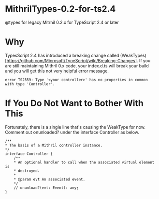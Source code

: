 # MithrilTypes-0.2-for-ts2.4
@types for legacy Mitrhil 0.2.x for TypeScript 2.4 or later

# Why

TypesScript 2.4 has introduced a breaking change called (WeakTypes)[https://github.com/Microsoft/TypeScript/wiki/Breaking-Changes]. If you are still maintaining Mithril 0.x code, your index.d.ts will break your build and you will get this not very helpful error message.

	error TS2559: Type '<your controller>' has no properties in common with type 'Controller'.

# If You Do Not Want to Bother With This

Fortunately, there is a single line that's causing the WeakType for now. Comment out onunloaded? under the interface Controller as below.

	/**
	* The basis of a Mithril controller instance.
	*/
	interface Controller {
		/**
		* An optional handler to call when the associated virtual element is
		* destroyed.
		*
		* @param evt An associated event.
		*/
		// onunload?(evt: Event): any;
	}

